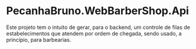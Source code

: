 # PecanhaBruno.WebBarberShop.Api
Este projeto tem o intuito de gerar, para o backend, um controle de filas de estabelecimentos que atendem por ordem de chegada, sendo usado, a princípio, para barbearias.
